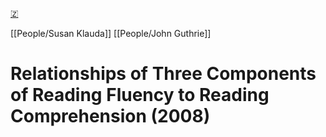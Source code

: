 [🇿](zotero://select/library/items/GW6QRYPK)

[[People/Susan Klauda]] [[People/John Guthrie]] 
# Relationships of Three Components of Reading Fluency to Reading Comprehension (2008)

